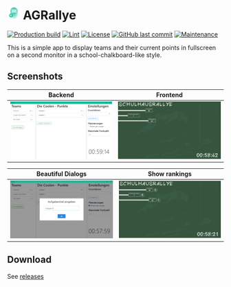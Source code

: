 # <img src="src/assets/icons/icon.png" height="30px"> AGRallye
[![Production build](https://github.com/hrueger/AGRallye/workflows/Production%20build/badge.svg)](https://github.com/hrueger/AGRallye/actions)
[![Lint](https://github.com/hrueger/AGRallye/workflows/Lint/badge.svg)](https://github.com/hrueger/AGRallye/actions)
[![License](https://img.shields.io/badge/License-MIT-blue)](./LICENSE.md)
[![GitHub last commit](https://img.shields.io/github/last-commit/hrueger/AGRallye?color=brightgreen)](https://github.com/hrueger/AGRallye/commits)
[![Maintenance](https://img.shields.io/maintenance/yes/2020)](https://github.com/hrueger/AGRallye/commits)

This is a simple app to display teams and their current points in fullscreen on a second monitor in a school-chalkboard-like style.

## Screenshots
| Backend | Frontend |
| ------- | -------- |
| ![Screenshot](./screenshots/01.png) | ![Screenshot](./screenshots/02.png) |

| Beautiful Dialogs | Show rankings |
| ------- | -------- |
| ![Screenshot](./screenshots/03.png) | ![Screenshot](./screenshots/04.png) |

## Download
See [releases](https://github.com/hrueger/AGRallye/releases)

